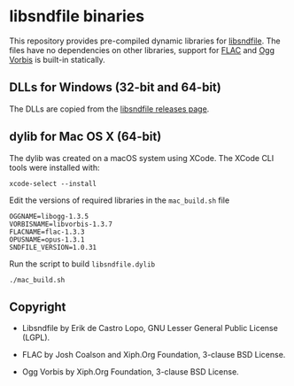 libsndfile binaries
===================

This repository provides pre-compiled dynamic libraries for
[libsndfile](http://www.mega-nerd.com/libsndfile/).
The files have no dependencies on other libraries, support for
[FLAC](https://xiph.org/flac/) and [Ogg Vorbis](http://xiph.org/vorbis/)
is built-in statically.


DLLs for Windows (32-bit and 64-bit)
------------------------------------

The DLLs are copied from the [libsndfile releases page](https://github.com/libsndfile/libsndfile/releases).

dylib for Mac OS X (64-bit)
---------------------------

The dylib was created on a macOS system using XCode.
The XCode CLI tools were installed with:

    xcode-select --install

Edit the versions of required libraries in the `mac_build.sh` file

    OGGNAME=libogg-1.3.5
    VORBISNAME=libvorbis-1.3.7
    FLACNAME=flac-1.3.3
    OPUSNAME=opus-1.3.1
    SNDFILE_VERSION=1.0.31


Run the script to build `libsndfile.dylib`

    ./mac_build.sh

Copyright
---------

* Libsndfile by Erik de Castro Lopo, GNU Lesser General Public License (LGPL).

* FLAC by Josh Coalson and Xiph.Org Foundation, 3-clause BSD License.

* Ogg Vorbis by Xiph.Org Foundation, 3-clause BSD License.
